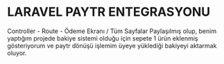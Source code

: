 # LARAVEL PAYTR ENTEGRASYONU
Controller - Route - Ödeme Ekranı / Tüm Sayfalar Paylaşılmış olup, benim yaptığım projede bakiye sistemi olduğu için sepete 1 ürün eklenmiş gösteriyorum ve paytr dönüşü işlemim üyeye yüklediği bakiyeyi aktarmak oluyor.
